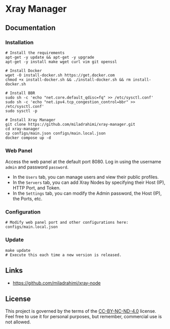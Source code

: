 # Xray Manager

## Documentation

### Installation

```shell
# Install the requirements
apt-get -y update && apt-get -y upgrade
apt-get -y install make wget curl vim git openssl
```

```shell
# Install Docker
wget -O install-docker.sh https://get.docker.com
chmod +x install-docker.sh && ./install-docker.sh && rm install-docker.sh
```

```shell
# Install BBR
sudo sh -c 'echo "net.core.default_qdisc=fq" >> /etc/sysctl.conf'
sudo sh -c 'echo "net.ipv4.tcp_congestion_control=bbr" >> /etc/sysctl.conf'
sudo sysctl -p
```

```shell
# Install Xray Manager
git clone https://github.com/miladrahimi/xray-manager.git
cd xray-manager
cp configs/main.json configs/main.local.json
docker compose up -d
```

### Web Panel

Access the web panel at the default port 8080. Log in using the username `admin` and password `password`.
* In the `Users` tab, you can manage users and view their public profiles.
* In the `Servers` tab, you can add Xray Nodes by specifying their Host (IP), HTTP Port, and Token.
* In the `Settings` tab, you can modify the Admin password, the Host (IP), the Ports, etc.

### Configuration

```shell
# Modify web panel port and other configurations here:
configs/main.local.json
```

### Update

``` shell
make update
# Execute this each time a new version is released.
```

## Links

* https://github.com/miladrahimi/xray-node

## License

This project is governed by the terms of the [CC-BY-NC-ND-4.0](LICENSE.md) license.
Feel free to use it for personal purposes, but remember, commercial use is not allowed.
